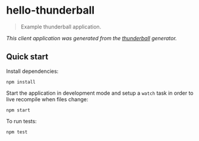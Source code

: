 # hello-thunderball
> Example thunderball application.

_This client application was generated from the [thunderball](https://github.com/angieslist/thunderball.io/packages/generator-thunderball) generator._

## Quick start
Install dependencies:
```
npm install
```
Start the application in development mode and setup a `watch` task in order to live recompile when files change:
```
npm start
```
To run tests:
```
npm test
```
